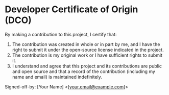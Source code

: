 # Developer Certificate of Origin (DCO)

By making a contribution to this project, I certify that:

1. The contribution was created in whole or in part by me, and I have the right to submit it under the open-source license indicated in the project.
2. The contribution is my original work or I have sufficient rights to submit it.
3. I understand and agree that this project and its contributions are public and open source and that a record of the contribution (including my name and email) is maintained indefinitely.

Signed-off-by: [Your Name] <[your.email@example.com]>
